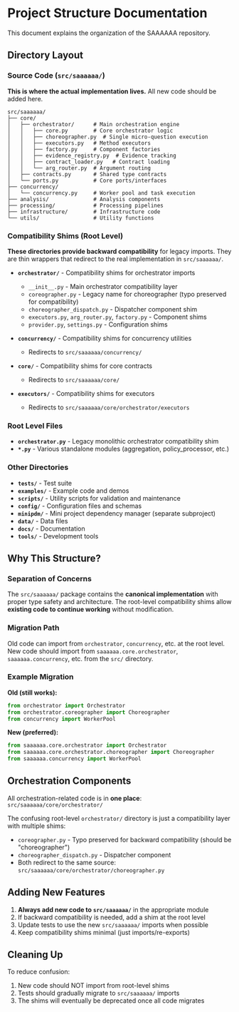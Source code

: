 # Project Structure Documentation

This document explains the organization of the SAAAAAA repository.

## Directory Layout

### Source Code (`src/saaaaaa/`)

**This is where the actual implementation lives.** All new code should be added here.

```
src/saaaaaa/
├── core/
│   ├── orchestrator/      # Main orchestration engine
│   │   ├── core.py        # Core orchestrator logic
│   │   ├── choreographer.py  # Single micro-question execution
│   │   ├── executors.py   # Method executors
│   │   ├── factory.py     # Component factories
│   │   ├── evidence_registry.py  # Evidence tracking
│   │   ├── contract_loader.py   # Contract loading
│   │   └── arg_router.py  # Argument routing
│   ├── contracts.py       # Shared type contracts
│   └── ports.py           # Core ports/interfaces
├── concurrency/
│   └── concurrency.py     # Worker pool and task execution
├── analysis/              # Analysis components
├── processing/            # Processing pipelines
├── infrastructure/        # Infrastructure code
└── utils/                 # Utility functions
```

### Compatibility Shims (Root Level)

**These directories provide backward compatibility** for legacy imports. They are thin wrappers that redirect to the real implementation in `src/saaaaaa/`.

- **`orchestrator/`** - Compatibility shims for orchestrator imports
  - `__init__.py` - Main orchestrator compatibility layer
  - `coreographer.py` - Legacy name for choreographer (typo preserved for compatibility)
  - `choreographer_dispatch.py` - Dispatcher component shim
  - `executors.py`, `arg_router.py`, `factory.py` - Component shims
  - `provider.py`, `settings.py` - Configuration shims

- **`concurrency/`** - Compatibility shims for concurrency utilities
  - Redirects to `src/saaaaaa/concurrency/`

- **`core/`** - Compatibility shims for core contracts
  - Redirects to `src/saaaaaa/core/`

- **`executors/`** - Compatibility shims for executors
  - Redirects to `src/saaaaaa/core/orchestrator/executors`

### Root Level Files

- **`orchestrator.py`** - Legacy monolithic orchestrator compatibility shim
- **`*.py`** - Various standalone modules (aggregation, policy_processor, etc.)

### Other Directories

- **`tests/`** - Test suite
- **`examples/`** - Example code and demos
- **`scripts/`** - Utility scripts for validation and maintenance
- **`config/`** - Configuration files and schemas
- **`minipdm/`** - Mini project dependency manager (separate subproject)
- **`data/`** - Data files
- **`docs/`** - Documentation
- **`tools/`** - Development tools

## Why This Structure?

### Separation of Concerns

The `src/saaaaaa/` package contains the **canonical implementation** with proper type safety and architecture. The root-level compatibility shims allow **existing code to continue working** without modification.

### Migration Path

Old code can import from `orchestrator`, `concurrency`, etc. at the root level. New code should import from `saaaaaa.core.orchestrator`, `saaaaaa.concurrency`, etc. from the `src/` directory.

### Example Migration

**Old (still works):**
```python
from orchestrator import Orchestrator
from orchestrator.coreographer import Choreographer
from concurrency import WorkerPool
```

**New (preferred):**
```python
from saaaaaa.core.orchestrator import Orchestrator
from saaaaaa.core.orchestrator.choreographer import Choreographer
from saaaaaa.concurrency import WorkerPool
```

## Orchestration Components

All orchestration-related code is in **one place**: `src/saaaaaa/core/orchestrator/`

The confusing root-level `orchestrator/` directory is just a compatibility layer with multiple shims:
- `coreographer.py` - Typo preserved for backward compatibility (should be "choreographer")
- `choreographer_dispatch.py` - Dispatcher component
- Both redirect to the same source: `src/saaaaaa/core/orchestrator/choreographer.py`

## Adding New Features

1. **Always add new code to `src/saaaaaa/`** in the appropriate module
2. If backward compatibility is needed, add a shim at the root level
3. Update tests to use the new `src/saaaaaa/` imports when possible
4. Keep compatibility shims minimal (just imports/re-exports)

## Cleaning Up

To reduce confusion:
1. New code should NOT import from root-level shims
2. Tests should gradually migrate to `src/saaaaaa/` imports
3. The shims will eventually be deprecated once all code migrates
